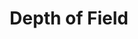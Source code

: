 ---
title: "Depth of Field"
layout: page
nav_order: 8
parent: "iMMERSE: Pro"
grand_parent: Shader Repositories
---